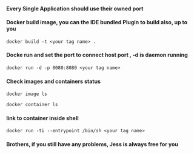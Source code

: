 #### Every Single Application should use their owned port

#### Docker build image, you can the IDE bundled Plugin to build also, up to you 

`docker build -t <your tag name> .`

#### Docke run and set the port to connect host port , -d is daemon running

`docker run -d -p 8080:8080 <your tag name>`

#### Check images and containers status

`docker image ls` 

`docker container ls` 

#### link to container inside shell

`docker run -ti --entrypoint /bin/sh <your tag name>`

#### Brothers, if you still have any problems, Jess is always free for you 
